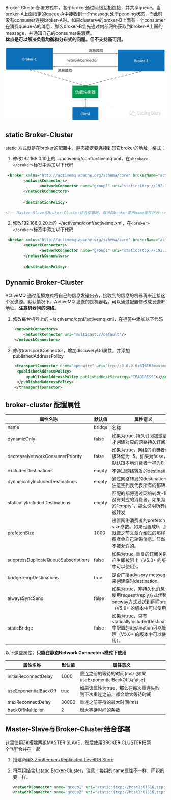 

Broker-Cluster部署方式中，各个broker通过网络互相连接，并共享queue。当broker-A上面指定的queue-A中接收到一个message处于pending状态，而此时没有consumer连接broker-A时。如果cluster中的broker-B上面有一个consumer在消费queue-A的消息，那么broker-B会先通过内部网络获取到broker-A上面的message，并通知自己的consumer来消费。  
**优点是可以解决负载均衡和分布式的问题。但不支持高可用。**

![](assets/image-20221130145157307-20230610173811-argxfbq.png)

## static Broker-Cluster

static 方式就是在broker的配置中，静态指定要连接到其它broker的地址，格式：

1. 修改192.168.0.10上的 ~/activemq/conf/activemq.xml，在`<broker></broker>`​标签中添加以下代码

```xml
 <broker xmlns="http://activemq.apache.org/schema/core" brokerName="activemq-cluster" dataDirectory="${activemq.data}">
		<networkConnectors>
		       <networkConnector name="group1" uri="static:(tcp://192.168.0.20:61616)"/>   
		</networkConnectors>

		<destinationPolicy>

<!-- Master-Slave与Broker-Cluster结合部署时，每组的broker要用name属性区分-->
```

2. 修改192.168.0.20上的 ~/activemq/conf/activemq.xml，在`<broker></broker>`​标签中添加以下代码

```xml
 <broker xmlns="http://activemq.apache.org/schema/core" brokerName="activemq-cluster" dataDirectory="${activemq.data}">
		<networkConnectors>
		       <networkConnector name="group1" uri="static:(tcp://192.168.0.10:61616)"/>   
		</networkConnectors>

		<destinationPolicy>
```

## Dynamic Broker-Cluster

ActiveMQ 通过组播方式将自己的信息发送出去，接收到的信息的机器再来连接这个发送源。默认情况下，ActiveMQ 发送的是机器名，可以通过配置修改成发送IP地址。**注意机器间的网络**。

1. 修改每台机器上的 ~/activemq/conf/activemq.xml，在<broker></broker>标签中添加以下代码

```xml
    <networkConnectors>  
        <networkConnector uri="multicast://default"/>  
    </networkConnectors>
```

2. 修改transportConnector，增加discoveryUri属性，并添加publishedAddressPolicy

```xml
    <transportConnector name="openwire" uri="tcp://0.0.0.0:61616?maximumConnections=1000&amp;wireFormat.maxFrameSize=104857600" discoveryUri="multicast://default">  
     <publishedAddressPolicy>  
         <publishedAddressPolicy publishedHostStrategy="IPADDRESS"></publishedAddressPolicy>  
     </publishedAddressPolicy>  
    </transportConnector>
```

## broker-cluster 配置属性

|属性名称|默认值|属性意义|
| -------------------------------------| --------| --------------------------------------------------------------------------------------------------------------------------|
|name|bridge|名称|
|dynamicOnly|false|如果为true, 持久订阅被激活时才创建对应的网路持久订阅。|
|decreaseNetworkConsumerPriority|false|如果为true，网络的消费者优先级降低为-5。如果为false，则默认跟本地消费者一样为0.|
|excludedDestinations|empty|不通过网络转发的destination|
|dynamicallyIncludedDestinations|empty|通过网络转发的destinations，注意空列表代表所有的都转发。|
|staticallyIncludedDestinations|empty|匹配的都将通过网络转发-即使没有对应的消费者，如果为默认的“empty”，那么说明所有都要被转发|
|prefetchSize|1000|设置网络消费者的prefetch size参数。如果设置成0，那么就像之前文章介绍过的那样：消费者会自己轮询消息。显然这是不被允许的。|
|suppressDuplicateQueueSubscriptions|false|如果为true, 重复的订阅关系一产生即被阻止（V5.3+ 的版本中可以使用）。|
|bridgeTempDestinations|true|是否广播advisory messages来创建临时destination。|
|alwaysSyncSend|false|如果为true，非持久化消息也将使用request/reply方式代替oneway方式发送到远程broker（V5.6+ 的版本中可以使用）。|
|staticBridge|false|如果为true，只有staticallyIncludedDestinations中配置的destination可以被处理（V5.6+ 的版本中可以使用）。|

以下这些属性，**只能在静态Network Connectors模式下使用**

|属性名称|默认值|属性意义|
| -----------------------| --------| ----------------------------------------------------------------------|
|initialReconnectDelay|1000|重连之前的等待的时间(ms) (如果useExponentialBackOff为false)|
|useExponentialBackOff|true|如果该属性为true，那么在每次重连失败到下次重连之前，都会增大等待时间|
|maxReconnectDelay|30000|重连之前等待的最大时间(ms)|
|backOffMultiplier|2|增大等待时间的系数|

## Master-Slave与Broker-Cluster结合部署

这里使用ZK搭建两组MASTER SLAVE，然后使用BROKER CLUSTER把两个“组”合并在一起

1. 搭建两组[3.ZooKeeper+Replicated LevelDB Store](#3.ZooKeeper+Replicated%20LevelDB%20Store)
2. 将两组结合[1.static Broker-Cluster](#1.static%20Broker-Cluster)，注意：每组的name属性不一样，同组的要一样。

    ```xml
    <networkConnector name="group1" uri="static:(tcp://host1:61616,tcp://host2:61616)"/>
    <networkConnector name="group2" uri="static:(tcp://host1:61616,tcp://host2:61616)"/>
    ```
